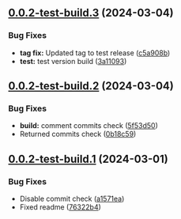 ## [0.0.2-test-build.3](https://github.com/ronati/terraform-provider-typesense/compare/v0.0.2-test-build.2...v0.0.2-test-build.3) (2024-03-04)


### Bug Fixes

* **tag fix:** Updated tag to test release ([c5a908b](https://github.com/ronati/terraform-provider-typesense/commit/c5a908b9308c04f820f05b16b3f5c5c1ed6882d2))
* **test:** test version build ([3a11093](https://github.com/ronati/terraform-provider-typesense/commit/3a11093c96e544fa8b5361414e02ac9066c83e21))

## [0.0.2-test-build.2](https://github.com/ronati/terraform-provider-typesense/compare/v0.0.2-test-build.1...v0.0.2-test-build.2) (2024-03-04)


### Bug Fixes

* **build:** comment commits check ([5f53d50](https://github.com/ronati/terraform-provider-typesense/commit/5f53d50b20bb8a41bf0dc3dd59e808d5201cd6e5))
* Returned commits check ([0b18c59](https://github.com/ronati/terraform-provider-typesense/commit/0b18c59b8b59391005c8f6d850699ec0fdc475c3))

## [0.0.2-test-build.1](https://github.com/ronati/terraform-provider-typesense/compare/v0.0.1...v0.0.2-test-build.1) (2024-03-01)


### Bug Fixes

* Disable commit check ([a1571ea](https://github.com/ronati/terraform-provider-typesense/commit/a1571ea50ccb343e9b4ca180c4a31ab84b2fbdfb))
* Fixed readme ([76322b4](https://github.com/ronati/terraform-provider-typesense/commit/76322b49524c46fa0d253f5861f63f31294bbf19))
